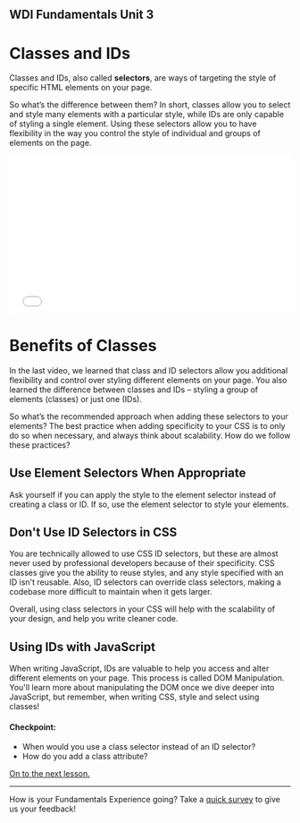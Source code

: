 **WDI Fundamentals Unit 3**
---

#  Classes and IDs

Classes and IDs, also called **selectors**, are ways of targeting the style of specific HTML elements on your page.

So what’s the difference between them? In short, classes allow you to select and style many elements with a particular style, while IDs are only capable of styling a single element. Using these selectors allow you to have flexibility in the way you control the style of individual and groups of elements on the page.

<div class="wistia_responsive_padding" style="padding:56.25% 0 0 0;position:relative;"><div class="wistia_responsive_wrapper" style="height:100%;left:0;position:absolute;top:0;width:100%;"><iframe src="//fast.wistia.net/embed/iframe/ugwfg1gtqw?seo=false&videoFoam=true" allowtransparency="true" frameborder="0" scrolling="no" class="wistia_embed" name="wistia_embed" allowfullscreen mozallowfullscreen webkitallowfullscreen oallowfullscreen msallowfullscreen width="100%" height="100%"></iframe></div></div>
<script src="//fast.wistia.net/assets/external/E-v1.js" async></script>

# Benefits of Classes

In the last video, we learned that class and ID selectors allow you additional flexibility and control over styling different elements on your page. You also learned the difference between classes and IDs – styling a group of elements (classes) or just one (IDs).

So what’s the recommended approach when adding these selectors to your elements? The best practice when adding specificity to your CSS is to only do so when necessary, and always think about scalability. How do we follow these practices?

## Use Element Selectors When Appropriate

Ask yourself if you can apply the style to the element selector instead of creating a class or ID. If so, use the element selector to style your elements.

## Don't Use ID Selectors in CSS

You are technically allowed to use CSS ID selectors, but these are almost never used by professional developers because of their specificity. CSS classes give you the ability to reuse styles, and any style specified with an ID isn't reusable. Also, ID selectors can override class selectors, making a codebase more difficult to maintain when it gets larger.

Overall, using class selectors in your CSS will help with the scalability of your design, and help you write cleaner code.

## Using IDs with JavaScript

When writing JavaScript, IDs are valuable to help you access and alter different elements on your page. This process is called DOM Manipulation. You'll learn more about manipulating the DOM once we dive deeper into JavaScript, but remember, when writing CSS, style and select using classes!


#### Checkpoint:

* When would you use a class selector instead of an ID selector?
* How do you add a class attribute?


[On to the next lesson.](04_lesson.md)

---
How is your Fundamentals Experience going? Take a [quick survey](../feedback.md) to give us your feedback!
